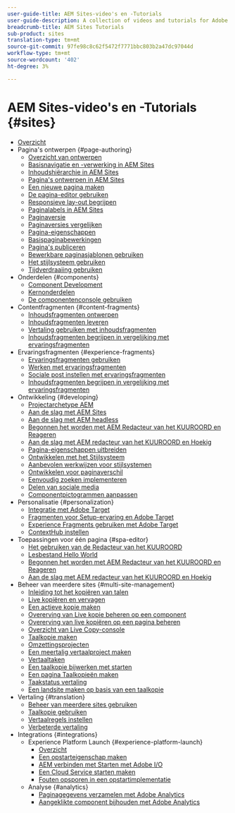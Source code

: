 ```yaml
---
user-guide-title: AEM Sites-video's en -Tutorials
user-guide-description: A collection of videos and tutorials for Adobe Experience Manager Sites.
breadcrumb-title: AEM Sites Tutorials
sub-product: sites
translation-type: tm+mt
source-git-commit: 97fe98c8c62f5472f7771bbc803b2a47dc97044d
workflow-type: tm+mt
source-wordcount: '402'
ht-degree: 3%

---
```



# AEM Sites-video&#39;s en -Tutorials {#sites}

+ [Overzicht](overview.md)
+ Pagina&#39;s ontwerpen {#page-authoring}
   + [Overzicht van ontwerpen](page-authoring/aem-sites-authoring-overview.md)
   + [Basisnavigatie en -verwerking in AEM Sites](page-authoring/basic-handling-sites-feature-video-use.md)
   + [Inhoudshiërarchie in AEM Sites](page-authoring/content-hierarchy-feature-video-use.md)
   + [Pagina&#39;s ontwerpen in AEM Sites](page-authoring/page-authoring-overview-feature-video-use.md)
   + [Een nieuwe pagina maken](page-authoring/creating-page-feature-video-use.md)
   + [De pagina-editor gebruiken](page-authoring/page-editor-feature-video-use.md)
   + [Responsieve lay-out begrijpen](page-authoring/responsive-layout-feature-video-understand.md)
   + [Paginalabels in AEM Sites](page-authoring/page-tagging-feature-video-use.md)
   + [Paginaversie](page-authoring/page-versioning-feature-video-use.md)
   + [Paginaversies vergelijken](page-authoring/page-diff-feature-video-use.md)
   + [Pagina-eigenschappen](page-authoring/page-properties-feature-video-understand.md)
   + [Basispaginabewerkingen](page-authoring/page-operations-feature-video-use.md)
   + [Pagina&#39;s publiceren](page-authoring/publication-management-feature-video-use.md)
   + [Bewerkbare paginasjablonen gebruiken](page-authoring/template-editor-feature-video-use.md)
   + [Het stijlsysteem gebruiken](page-authoring/style-system-feature-video-use.md)
   + [Tijdverdraaiing gebruiken](page-authoring/timewarp-feature-video-use.md)
+ Onderdelen {#components}
   + [Component Development](components/component-development.md)
   + [Kernonderdelen](components/core-components-feature-video-understand.md)
   + [De componentenconsole gebruiken](components/components-console-feature-video-use.md)
+ Contentfragmenten {#content-fragments}
   + [Inhoudsfragmenten ontwerpen](content-fragments/content-fragments-feature-video-use.md)
   + [Inhoudsfragmenten leveren](content-fragments/content-fragments-delivery-feature-video-use.md)
   + [Vertaling gebruiken met inhoudsfragmenten](content-fragments/content-fragments-translation-feature-video-use.md)
   + [Inhoudsfragmenten begrijpen in vergelijking met ervaringsfragmenten](content-fragments/understand-content-fragments-and-experience-fragments.md)
+ Ervaringsfragmenten {#experience-fragments}
   + [Ervaringsfragmenten gebruiken](experience-fragments/experience-fragments-feature-video-use.md)
   + [Werken met ervaringsfragmenten](experience-fragments/experience-fragments-feature-video-understand.md)
   + [Sociale post instellen met ervaringsfragmenten](experience-fragments/experience-fragments-social-technical-video-setup.md)
   + [Inhoudsfragmenten begrijpen in vergelijking met ervaringsfragmenten](https://docs.adobe.com/content/help/en/experience-manager-learn/sites/content-fragments/understand-content-fragments-and-experience-fragments.html)
+ Ontwikkeling {#developing}
   + [Projectarchetype AEM](developing/aem-project-archetype.md)
   + [Aan de slag met AEM Sites](https://docs.adobe.com/content/help/en/experience-manager-learn/getting-started-wknd-tutorial-develop/overview.html)
   + [Aan de slag met AEM headless](https://docs.adobe.com/content/help/en/experience-manager-learn/getting-started-with-aem-headless/overview.html)
   + [Begonnen het worden met AEM Redacteur van het KUUROORD en Reageren](https://docs.adobe.com/content/help/en/experience-manager-learn/spa-react-tutorial/overview.html)
   + [Aan de slag met AEM redacteur van het KUUROORD en Hoekig](https://docs.adobe.com/content/help/en/experience-manager-learn/spa-angular-tutorial/overview.html)
   + [Pagina-eigenschappen uitbreiden](developing/page-properties-technical-video-develop.md)
   + [Ontwikkelen met het Stijlsysteem](developing/style-system-technical-video-understand.md)
   + [Aanbevolen werkwijzen voor stijlsystemen](developing/style-organization-style-system-understand-article.md)
   + [Ontwikkelen voor paginaverschil](developing/page-diff-technical-video-develop.md)
   + [Eenvoudig zoeken implementeren](developing/search-tutorial-develop.md)
   + [Delen van sociale media](developing/social-media-sharing-technical-video-use.md)
   + [Componentpictogrammen aanpassen](developing/component-icons-technical-video-develop.md)
+ Personalisatie {#personalization}
   + [Integratie met Adobe Target](https://helpx.adobe.com/marketing-cloud/how-to/aem-target.html)
   + [Fragmenten voor Setup-ervaring en Adobe Target](personalization/experience-fragment-target-technical-video-setup.md)
   + [Experience Fragments gebruiken met Adobe Target](personalization/experience-fragment-target-offer-feature-video-use.md)
   + [ContextHub instellen](personalization/context-hub-technical-video-setup.md)
+ Toepassingen voor één pagina {#spa-editor}
   + [Het gebruiken van de Redacteur van het KUUROORD](spa-editor/spa-editor-framework-feature-video-use.md)
   + [Lesbestand Hello World](spa-editor/spa-editor-helloworld-tutorial-use.md)
   + [Begonnen het worden met AEM Redacteur van het KUUROORD en Reageren](https://docs.adobe.com/content/help/en/experience-manager-learn/spa-react-tutorial/overview.html)
   + [Aan de slag met AEM redacteur van het KUUROORD en Hoekig](https://docs.adobe.com/content/help/en/experience-manager-learn/spa-angular-tutorial/overview.html)
+ Beheer van meerdere sites {#multi-site-management}
   + [Inleiding tot het kopiëren van talen](./multi-site-management/language-copy-overview.md)
   + [Live kopiëren en vervagen](./multi-site-management/live-copy-and-blueprint.md)
   + [Een actieve kopie maken](./multi-site-management/create-live-copy.md)
   + [Overerving van Live kopie beheren op een component](./multi-site-management/manage-component-inheritance-live-copy.md)
   + [Overerving van live kopiëren op een pagina beheren](./multi-site-management/manage-page-inheritance-live-copy.md)
   + [Overzicht van Live Copy-console](./multi-site-management/live-copy-overview-console.md)
   + [Taalkopie maken](./multi-site-management/create-language-copy.md)
   + [Omzettingsprojecten](./multi-site-management/manage-translation-projects.md)
   + [Een meertalig vertaalproject maken](./multi-site-management/create-multinational-translational-project.md)
   + [Vertaaltaken](./multi-site-management/create-translation-job.md)
   + [Een taalkopie bijwerken met starten](./multi-site-management/updating-language-copy.md)
   + [Een pagina Taalkopieën maken](./multi-site-management/create-new-page-language-copy.md)
   + [Taakstatus vertaling](./multi-site-management/translation-job-status.md)
   + [Een landsite maken op basis van een taalkopie](./multi-site-management/create-new-site.md)
+ Vertaling {#translation}
   + [Beheer van meerdere sites gebruiken](translation/multi-site-manager-feature-video-use.md)
   + [Taalkopie gebruiken](translation/language-copy-feature-video-use.md)
   + [Vertaalregels instellen](translation/translation-rules-editor-technical-video-setup.md)
   + [Verbeterde vertaling](translation/translation-enhancements-feature-video-use.md)
+ Integrations {#integrations}
   + Experience Platform Launch {#experience-platform-launch}
      + [Overzicht](integrations/experience-platform-launch/overview.md)
      + [Een opstarteigenschap maken](integrations/experience-platform-launch/create-launch-property.md)
      + [AEM verbinden met Starten met Adobe I/O](integrations/experience-platform-launch/connect-aem-launch-adobe-io.md)
      + [Een Cloud Service starten maken](integrations/experience-platform-launch/create-launch-cloud-service.md)
      + [Fouten opsporen in een opstartimplementatie](integrations/experience-platform-launch/debug-launch-implementation.md)
   + Analyse {#analytics}
      + [Paginagegevens verzamelen met Adobe Analytics](integrations/analytics/collect-data-analytics.md)
      + [Aangeklikte component bijhouden met Adobe Analytics](integrations/analytics/track-clicked-component.md)
